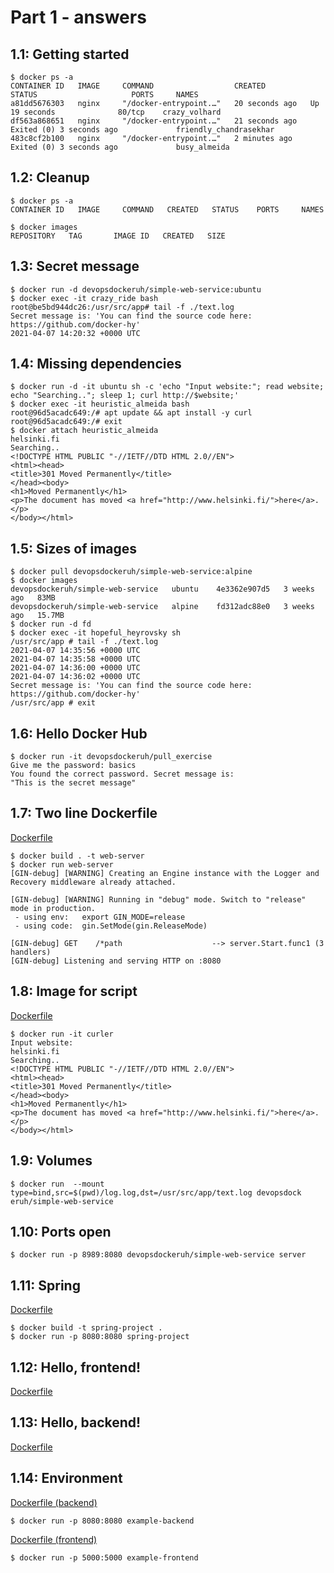 # Part 1 - answers

## 1.1: Getting started

```
$ docker ps -a
CONTAINER ID   IMAGE     COMMAND                  CREATED          STATUS                     PORTS     NAMES
a81dd5676303   nginx     "/docker-entrypoint.…"   20 seconds ago   Up 19 seconds              80/tcp    crazy_volhard
df563a868651   nginx     "/docker-entrypoint.…"   21 seconds ago   Exited (0) 3 seconds ago             friendly_chandrasekhar
483c8cf2b100   nginx     "/docker-entrypoint.…"   2 minutes ago    Exited (0) 3 seconds ago             busy_almeida
```

## 1.2: Cleanup

```
$ docker ps -a
CONTAINER ID   IMAGE     COMMAND   CREATED   STATUS    PORTS     NAMES

$ docker images
REPOSITORY   TAG       IMAGE ID   CREATED   SIZE
```

## 1.3: Secret message

```
$ docker run -d devopsdockeruh/simple-web-service:ubuntu
$ docker exec -it crazy_ride bash
root@be5bd944dc26:/usr/src/app# tail -f ./text.log
Secret message is: 'You can find the source code here: https://github.com/docker-hy'
2021-04-07 14:20:32 +0000 UTC
```

## 1.4: Missing dependencies

```
$ docker run -d -it ubuntu sh -c 'echo "Input website:"; read website; echo "Searching.."; sleep 1; curl http://$website;'
$ docker exec -it heuristic_almeida bash
root@96d5acadc649:/# apt update && apt install -y curl
root@96d5acadc649:/# exit
$ docker attach heuristic_almeida
helsinki.fi
Searching..
<!DOCTYPE HTML PUBLIC "-//IETF//DTD HTML 2.0//EN">
<html><head>
<title>301 Moved Permanently</title>
</head><body>
<h1>Moved Permanently</h1>
<p>The document has moved <a href="http://www.helsinki.fi/">here</a>.</p>
</body></html>
```

## 1.5: Sizes of images

```
$ docker pull devopsdockeruh/simple-web-service:alpine
$ docker images
devopsdockeruh/simple-web-service   ubuntu    4e3362e907d5   3 weeks ago   83MB
devopsdockeruh/simple-web-service   alpine    fd312adc88e0   3 weeks ago   15.7MB
$ docker run -d fd
$ docker exec -it hopeful_heyrovsky sh
/usr/src/app # tail -f ./text.log
2021-04-07 14:35:56 +0000 UTC
2021-04-07 14:35:58 +0000 UTC
2021-04-07 14:36:00 +0000 UTC
2021-04-07 14:36:02 +0000 UTC
Secret message is: 'You can find the source code here: https://github.com/docker-hy'
/usr/src/app # exit
```

## 1.6: Hello Docker Hub

```
$ docker run -it devopsdockeruh/pull_exercise
Give me the password: basics
You found the correct password. Secret message is:
"This is the secret message"
```

## 1.7: Two line Dockerfile

[Dockerfile](./1.7/Dockerfile)

```
$ docker build . -t web-server
$ docker run web-server
[GIN-debug] [WARNING] Creating an Engine instance with the Logger and Recovery middleware already attached.

[GIN-debug] [WARNING] Running in "debug" mode. Switch to "release" mode in production.
 - using env:   export GIN_MODE=release
 - using code:  gin.SetMode(gin.ReleaseMode)

[GIN-debug] GET    /*path                    --> server.Start.func1 (3 handlers)
[GIN-debug] Listening and serving HTTP on :8080
```

## 1.8: Image for script

[Dockerfile](./1.8/Dockerfile)

```
$ docker run -it curler
Input website:
helsinki.fi
Searching..
<!DOCTYPE HTML PUBLIC "-//IETF//DTD HTML 2.0//EN">
<html><head>
<title>301 Moved Permanently</title>
</head><body>
<h1>Moved Permanently</h1>
<p>The document has moved <a href="http://www.helsinki.fi/">here</a>.</p>
</body></html>
```

## 1.9: Volumes

```
$ docker run  --mount type=bind,src=$(pwd)/log.log,dst=/usr/src/app/text.log devopsdock
eruh/simple-web-service
```

## 1.10: Ports open

```
$ docker run -p 8989:8080 devopsdockeruh/simple-web-service server
```

## 1.11: Spring

[Dockerfile](./1.11/Dockerfile)

```
$ docker build -t spring-project .
$ docker run -p 8080:8080 spring-project
```

## 1.12: Hello, frontend!

[Dockerfile](./1.12/Dockerfile)

## 1.13: Hello, backend!

[Dockerfile](./1.13/Dockerfile)

## 1.14: Environment

[Dockerfile (backend)](./1.14/back/Dockerfile)

```
$ docker run -p 8080:8080 example-backend
```

[Dockerfile (frontend)](./1.14/front/Dockerfile)

```
$ docker run -p 5000:5000 example-frontend
```